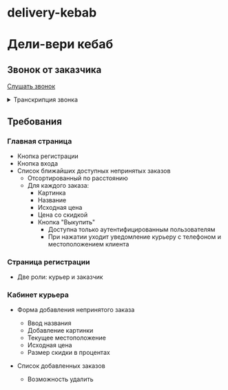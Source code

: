 # delivery-kebab

# Дели-вери кебаб

## Звонок от заказчика

[Слушать звонок](https://drive.google.com/file/d/1m5De2kEBqZfhxLVg4PRLbqQkra5xhqQv/view?usp=sharing)

<details>
<summary>Транскрипция звонка</summary>
<p>
Хэллоу! Я - Боря. Работаю в "Дели-вери Кебаб".  У меня есть гениальная идея. 
Периодически возникают ситуации, когда заказчик не хочет принимать 
доставку еды. По регламенту мы должны выкинуть эту еду в мусорку.

Но что если нам не придётся переводить продукты! Наверняка вокруг много людей, 
которые с удовольствием бы съели недоставленный бургер за половину цены.

Поэтому я хочу, чтобы вы сделали приложение, в котором доставщик мог бы 
разместить непринятый заказ, а люди рядом смогли бы его выкупить со 
скидкой.

Мой брат сказал, что такое можно сделать за пару часов, вам я дам немного 
больше времени, чтобы всё получилось красиво. Удачи!
</p>
</details>

## Требования

### Главная страница

* Кнопка регистрации
* Кнопка входа
* Список ближайших доступных непринятых заказов
  * Отсортированный по расстоянию
  * Для каждого заказа:
    * Картинка
    * Название
    * Исходная цена
    * Цена со скидкой
    * Кнопка "Выкупить"
      * Доступна только аутентифицированным пользователям
      * При нажатии уходит уведомление курьеру с телефоном и местоположением клиента

### Страница регистрации
  
  * Две роли: курьер и заказчик

### Кабинет курьера

* Форма добавления непринятого заказа
  * Ввод названия
  * Добавление картинки
  * Текущее местоположение
  * Исходная цена
  * Размер скидки в процентах

* Список добавленных заказов
  * Возможность удалить

